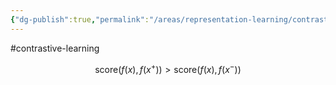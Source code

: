 ```yaml
---
{"dg-publish":true,"permalink":"/areas/representation-learning/contrastive-learning/"}
---
```


#contrastive-learning

$$\text{score}(f(x), f(x^+)) > \text{score}(f(x), f(x^-))$$